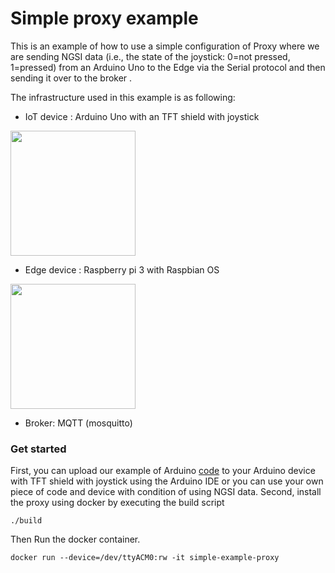# Simple proxy example

This is an example of how to use a simple configuration of Proxy where we are sending NGSI data (i.e., the state of the joystick: 0=not pressed, 1=pressed) from an Arduino Uno to the Edge  via the Serial protocol and then sending it over to the broker .

The infrastructure used in this example is as following: 
- IoT device : Arduino Uno with an TFT shield with joystick


<img src=https://user-images.githubusercontent.com/47181226/134436124-395e29a7-dd3a-4503-a9ec-1a9c372b6c6a.png width=200 length=200>

- Edge device : Raspberry pi 3 with Raspbian OS

<img src=https://user-images.githubusercontent.com/47181226/134436426-b6a3a015-7f1b-4ac9-baf3-ca26b4faebca.png width=200 length=200>

- Broker: MQTT (mosquitto)

### Get started
First, you can upload our example of Arduino [code](https://github.com/Smart-IoT-Systems/FaaS4IoT/blob/main/proxy/examples/Simple/arduino_joystick.ino) to your Arduino device with TFT shield with joystick using the Arduino IDE or you can use your own piece of code and device with condition of using NGSI data.
Second, install the proxy using docker by executing the build script 
  
    ./build
Then Run the docker container.
  
    docker run --device=/dev/ttyACM0:rw -it simple-example-proxy
